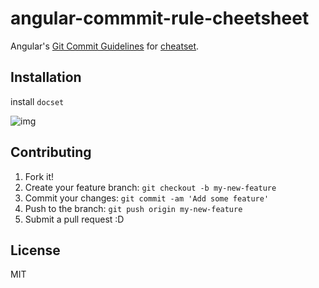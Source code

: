 # angular-commmit-rule-cheetsheet

Angular's [Git Commit Guidelines](https://github.com/angular/angular.js/blob/master/CONTRIBUTING.md#-git-commit-guidelines " Git Commit Guidelines") for [cheatset](https://github.com/Kapeli/cheatset "cheatset").

## Installation

install `docset`

![img](http://monosnap.com/image/0sq8gD1QbLEXh8e254AuQLT5W2g1nt.png)


## Contributing

1. Fork it!
2. Create your feature branch: `git checkout -b my-new-feature`
3. Commit your changes: `git commit -am 'Add some feature'`
4. Push to the branch: `git push origin my-new-feature`
5. Submit a pull request :D

## License

MIT